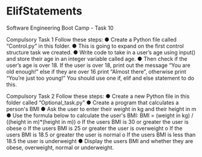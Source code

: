 # ElifStatements
Software Engineering Boot Camp - Task 10

Compulsory Task 1
Follow these steps:
● Create a Python file called “Control.py” in this folder.
● This is going to expand on the first control structure task we created.
● Write code to take in a user’s age using input() and store their age in an
integer variable called age.
● Then check if the user’s age is over 18. If the user is over 18, print out the
message “You are old enough!” else if they are over 16 print “Almost there”,
otherwise print “You’re just too young!” You should use one if, elif and else
statement to do this.

Compulsory Task 2
Follow these steps:
● Create a new Python file in this folder called “Optional_task.py”
● Create a program that calculates a person's BMI
● Ask the user to enter their weight in kg and their height in m
● Use the formula below to calculate the user's BMI:
BMI = (weight in kg) / ((height in m)*(height in m))
o If the users BMI is 30 or greater the user is obese
o If the users BMI is 25 or greater the user is overweight
o If the users BMI is 18.5 or greater the user is normal
o If the users BMI is less than 18.5 the user is underweight
● Display the users BMI and whether they are obese, overweight, normal or
underweight.
